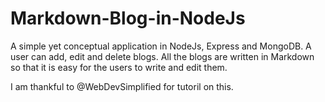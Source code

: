 # Markdown-Blog-in-NodeJs

A simple yet conceptual application in NodeJs, Express and MongoDB.
A user can add, edit and delete blogs. 
All the blogs are written in Markdown so that it is easy for the users to write and edit them. 


I am thankful to @WebDevSimplified for tutoril on this.
